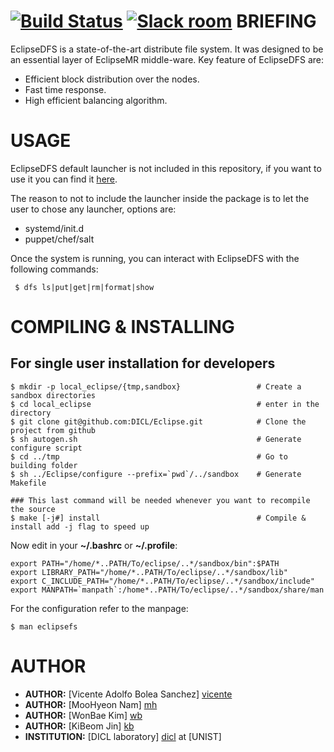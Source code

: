 [![Build Status](https://travis-ci.org/DICL/EclipseDFS.svg?branch=master)](https://travis-ci.org/DICL/EclipseDFS)
[![Slack room](https://img.shields.io/badge/slack-join-pink.svg)](https://dicl.slack.com/messages/general/)
BRIEFING
========

EclipseDFS is a state-of-the-art distribute file system. It was designed to be an essential layer of EclipseMR middle-ware.
Key feature of EclipseDFS are:
 - Efficient block distribution over the nodes.
 - Fast time response.
 - High efficient balancing algorithm.

USAGE
=====
EclipseDFS default launcher is not included in this repository, if you want to use it you can find it [here][eclipsed].

The reason to not to include the launcher inside the package is to let the user to chose any launcher, options are:
 - systemd/init.d
 - puppet/chef/salt
 
Once the system is running, you can interact with EclipseDFS with the following commands:
```
 $ dfs ls|put|get|rm|format|show
```

COMPILING & INSTALLING
=====================

For single user installation for developers
-------------------------------------------

    $ mkdir -p local_eclipse/{tmp,sandbox}                 # Create a sandbox directories
    $ cd local_eclipse                                     # enter in the directory
    $ git clone git@github.com:DICL/Eclipse.git            # Clone the project from github
    $ sh autogen.sh                                        # Generate configure script 
    $ cd ../tmp                                            # Go to building folder
    $ sh ../Eclipse/configure --prefix=`pwd`/../sandbox    # Generate Makefile

    ### This last command will be needed whenever you want to recompile the source
    $ make [-j#] install                                   # Compile & install add -j flag to speed up

Now edit in your **~/.bashrc** or **~/.profile**:

    export PATH="/home/*..PATH/To/eclipse/..*/sandbox/bin":$PATH
    export LIBRARY_PATH="/home/*..PATH/To/eclipse/..*/sandbox/lib"
    export C_INCLUDE_PATH="/home/*..PATH/To/eclipse/..*/sandbox/include"
    export MANPATH=`manpath`:/home*..PATH/To/eclipse/..*/sandbox/share/man

For the configuration refer to the manpage:

    $ man eclipsefs

AUTHOR
======

 - __AUTHOR:__ [Vicente Adolfo Bolea Sanchez] [vicente]
 - __AUTHOR:__ [MooHyeon Nam] [mh]
 - __AUTHOR:__ [WonBae Kim] [wb]
 - __AUTHOR:__ [KiBeom Jin] [kb]
 - __INSTITUTION:__ [DICL laboratory] [dicl] at [UNIST]

<!-- Links -->
[vicente]:  https://github.com/vicentebolea
[ym]:       https://github.com/youngmoon01
[dicl]:     http://dicl.unist.ac.kr
[mh]:       https://github.com/nammh 
[wb]:       https://github.com/zwigul
[kb]:       https://github.com/kbjin
[eclipsed]: https://github.com/DICL/eclipsed
